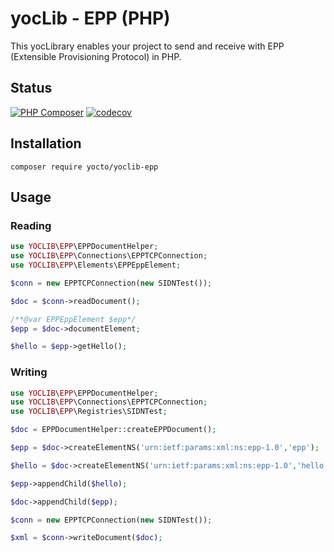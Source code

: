 # yocLib - EPP (PHP)

This yocLibrary enables your project to send and receive with EPP (Extensible Provisioning Protocol) in PHP.

## Status

[![PHP Composer](https://github.com/yocto/yoclib-epp-php/actions/workflows/php.yml/badge.svg)](https://github.com/yocto/yoclib-epp-php/actions/workflows/php.yml)
[![codecov](https://codecov.io/gh/yocto/yoclib-epp-php/graph/badge.svg)](https://codecov.io/gh/yocto/yoclib-epp-php)

## Installation

`composer require yocto/yoclib-epp`

## Usage

### Reading

```php
use YOCLIB\EPP\EPPDocumentHelper;
use YOCLIB\EPP\Connections\EPPTCPConnection;
use YOCLIB\EPP\Elements\EPPEppElement;

$conn = new EPPTCPConnection(new SIDNTest());

$doc = $conn->readDocument();

/**@var EPPEppElement $epp*/
$epp = $doc->documentElement;

$hello = $epp->getHello();
```

### Writing

```php
use YOCLIB\EPP\EPPDocumentHelper;
use YOCLIB\EPP\Connections\EPPTCPConnection;
use YOCLIB\EPP\Registries\SIDNTest;

$doc = EPPDocumentHelper::createEPPDocument();

$epp = $doc->createElementNS('urn:ietf:params:xml:ns:epp-1.0','epp');

$hello = $doc->createElementNS('urn:ietf:params:xml:ns:epp-1.0','hello');

$epp->appendChild($hello);

$doc->appendChild($epp);

$conn = new EPPTCPConnection(new SIDNTest());

$xml = $conn->writeDocument($doc);
```